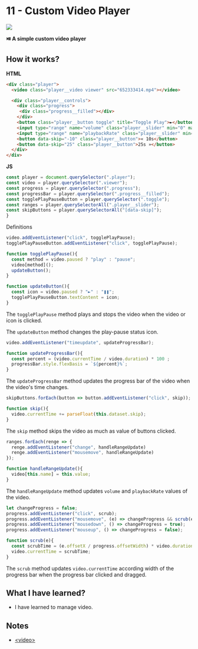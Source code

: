 # 11 - Custom Video Player

![](https://github.com/erhanersoz/JavaScript30/blob/master/Screenshots/demo_11.gif?raw=true)

**:play_or_pause_button: A simple custom video player**


## How it works?

**HTML**

```html
<div class="player">
  <video class="player__video viewer" src="652333414.mp4"></video>

  <div class="player__controls">
    <div class="progress">
     <div class="progress__filled"></div>
    </div>
    <button class="player__button toggle" title="Toggle Play">►</button>
    <input type="range" name="volume" class="player__slider" min="0" max="1" step="0.05" value="1">
    <input type="range" name="playbackRate" class="player__slider" min="0.5" max="2" step="0.1" value="1">
    <button data-skip="-10" class="player__button">« 10s</button>
    <button data-skip="25" class="player__button">25s »</button>
  </div>
</div>
```

**JS**

```js
const player = document.querySelector(".player");
const video = player.querySelector(".viewer");
const progress = player.querySelector(".progress");
const progressBar = player.querySelector(".progress__filled");
const togglePlayPauseButton = player.querySelector(".toggle");
const ranges = player.querySelectorAll(".player__slider");
const skipButtons = player.querySelectorAll("[data-skip]");
}
```
Definitions


```js
video.addEventListener("click", togglePlayPause);
togglePlayPauseButton.addEventListener("click", togglePlayPause);

function togglePlayPause(){
  const method = video.paused ? "play" : "pause";
  video[method]();
  updateButton();
}

function updateButton(){
  const icon = video.paused ? "►" : "❚❚";
  togglePlayPauseButton.textContent = icon;
}

```
The `togglePlayPause` method plays and stops the video when the video or icon is clicked.

The `updateButton` method changes the play-pause status icon.


```js
video.addEventListener("timeupdate", updateProgressBar);

function updateProgressBar(){
  const percent = (video.currentTime / video.duration) * 100 ;
  progressBar.style.flexBasis = `${percent}%`;
}
```
The `updateProgressBar` method updates the progress bar of the video when the video's time changes.


```js
skipButtons.forEach(button => button.addEventListener("click", skip));

function skip(){
  video.currentTime += parseFloat(this.dataset.skip);
}
```
The `skip` method skips the video as much as value of buttons clicked.


```js
ranges.forEach(renge => {
  renge.addEventListener("change", handleRangeUpdate)
  renge.addEventListener("mousemove", handleRangeUpdate)
});

function handleRangeUpdate(){
  video[this.name] = this.value;
}
```
The `handleRangeUpdate` method updates `volume` and `playbackRate` values of the video.


```js
let changeProgress = false;
progress.addEventListener("click", scrub);
progress.addEventListener("mousemove", (e) => changeProgress && scrub(e));
progress.addEventListener("mousedown", () => changeProgress = true);
progress.addEventListener("mouseup", () => changeProgress = false);

function scrub(e){
  const scrubTime = (e.offsetX / progress.offsetWidth) * video.duration;
  video.currentTime = scrubTime;
}
```
The `scrub` method updates `video.currentTime` according width of the progress bar when the progress bar clicked and dragged.


## What I have learned?

- I have learned to manage video.


## Notes

- [\<video\>](https://developer.mozilla.org/en-US/docs/Web/HTML/Element/video)
